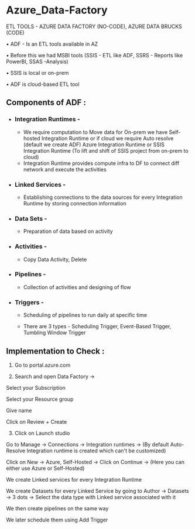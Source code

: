 # Azure_Data-Factory

ETL TOOLS - AZURE DATA FACTORY (NO-CODE), AZURE DATA BRUCKS (CODE)

• ADF - Is an ETL tools available in AZ 

• Before this we had MSBI tools (SSIS - ETL like ADF, SSRS - Reports like PowerBI, SSAS -Analysis)  

• SSIS is local or on-prem 

• ADF is cloud-based ETL tool
	
	
## Components of ADF :


- ### Integration Runtimes - 
	
	- We require computation to Move data for On-prem we have Self-hosted Integration Runtime or if cloud we require Auto resolve (default we create ADF) Azure Integration Runtime or SSIS Integration Runtime (To lift and shift of SSIS project from on-prem to cloud)
	- Integration Runtime provides compute infra to DF to connect diff network and execute the activities
		
- ### Linked Services -  

  	- Establishing connections to the data sources for every Integration Runtime by storing connection information
	
- ### Data Sets -

	- Preparation of data based on activity 
		
- ### Activities - 
	
	- Copy Data Activity, Delete 
		
- ### Pipelines -

	- Collection of activities and designing of flow
	
- ### Triggers - 

	- Scheduling of pipelines to run daily at specific time
	
 	- There are 3 types - Scheduling Trigger, Event-Based Trigger, Tumbling Window Trigger 


## Implementation to Check :


1. Go to portal.azure.com


2. Search and open Data Factory ->

Select your Subscription

Select your Resource group

Give name 

Click on Review + Create


3. Click on Launch studio 

Go to Manage -> Connections -> Integration runtimes -> (By default Auto-Resolve Integration runtime is created which can't be customized)

Click on New -> Azure, Self-Hosted -> Click on Continue -> (Here you can either use Azure or Self-Hosted)

We create Linked services for every Integration Runtime

We create Datasets for every Linked Service by going to Author -> Datasets -> 3 dots -> Select the data type with Linked service associated with it 

We then create pipelines on the same way 

We later schedule them using Add Trigger
